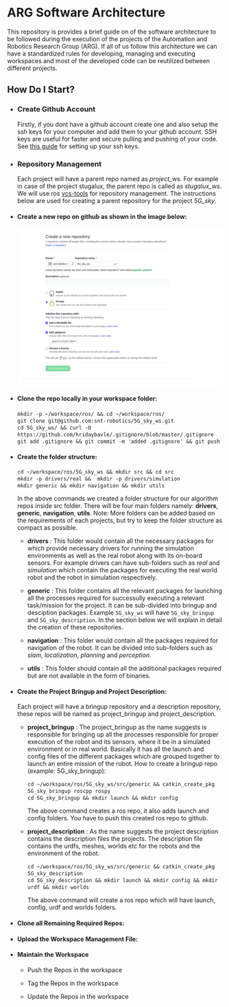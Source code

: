 # ARG Software Architecture 

This repository is provides a brief guide on of the software architecture to be followed during the execution of the projects of the Automation and Robotics Research Group (ARG). If all of us follow this architecture we can have a standardized rules for developing, managing and executing workspaces and most of the developed code can be reutilized between different projects.

## How Do I Start?

* ### Create Github Account

    Firstly, if you dont have a github account create one and also setup the ssh keys for your computer and add them to your github account. SSH keys are useful for faster and secure pulling and pushing of your code. See [this guide](https://www.inmotionhosting.com/support/server/ssh/how-to-add-ssh-keys-to-your-github-account/) for setting up your ssh keys.

* ### Repository Management

    Each project will have a parent repo named as *project_ws*. For example in case of the project stugalux, the parent repo is called as *stugalux_ws*. We will use ros [vcs-tools](http://wiki.ros.org/vcstool) for repository management. The instructions below are used for creating a parent repository for the project *5G_sky*. 

* #### Create a new repo on github as shown in the image below:
    
    <img src="images/github_repo.png" width="" height=""> 

* ####   Clone the repo locally in your workspace folder:   
    ``` 
    mkdir -p ~/workspace/ros/ && cd ~/workspace/ros/
    git clone git@github.com:snt-robotics/5G_sky_ws.git
    cd 5G_sky_ws/ && curl -O  https://github.com/hridaybavle/.gitignore/blob/master/.gitignore
    git add .gitignore && git commit -m 'added .gitignore' && git push
    ```

* #### Create the folder structure:

    ```
    cd ~/workspace/ros/5G_sky_ws && mkdir src && cd src
    mkdir -p drivers/real &&  mkdir -p drivers/simulation
    mkdir generic && mkdir navigation && mkdir utils
    ```

    In the above commands we created a folder structure for our algorithm repos inside src folder. There will be four main folders namely: **drivers**, **generic**, **navigation**, **utils**. Note: More folders can be added based on the requirements of each projects, but try to keep the folder structure as compact as possible.

    * **drivers** : This folder would contain all the necessary packages for which provide necessary drivers for running the simulation environments as well as the real robot along with its on-board sensors. For example drivers can have sub-folders such as *real* and *simulation* which contain the packages for executing the real world robot and the robot in simulation respectively. 

    * **generic** : This folder contains all the relevant packages for launching all the processes required for successully executing a relevant task/mission for the project. It can be sub-divided into bringup and desciption packages. Example `5G_sky_ws` will have `5G_sky_bringup` and `5G_sky_description`. In the section below we will explain in detail the creation of these repositories. 

    * **navigation** : This folder would contain all the packages required for navigation of the robot. It can be divided into sub-folders such as *slam*, *localization*, *planning* and *perception*. 

    * **utils** : This folder should contain all the additional packages required but are not available in the form of binaries.

* #### Create the Project Bringup and Project Description:

    Each project will have a bringup repository and a description repository, these repos will be named as project_bringup and project_description.

    * **project_bringup** : The project_bringup as the name suggests is responsible for bringing up all the processes responsible for proper execution of the robot and its sensors, where it be in a simulated environment or in real world. Basically it has all the launch and config files of the different packages which are grouped together to launch an entire mission of the robot. How to create a bringup repo (example: 5G_sky_bringup):
        
        ```
        cd ~/workspace/ros/5G_sky_ws/src/generic && catkin_create_pkg 5G_sky_bringup roscpp rospy 
        cd 5G_sky_bringup && mkdir launch && mkdir config
        ```    

        The above command creates a ros repo, it also adds launch and config folders. You have to push this created ros repo to github. 

    * **project_description** : As the name suggests the project description contains the description files the projects. The description file contains the urdfs, meshes, worlds etc for the robots and the environment of the robot. 
        
        ```
        cd ~/workspace/ros/5G_sky_ws/src/generic && catkin_create_pkg 5G_sky_description
        cd 5G_sky_description && mkdir launch && mkdir config && mkdir urdf && mkdir worlds
        ```    

        The above command will create a ros repo which will have launch, config, urdf and worlds folders. 


* #### Clone all Remaining Required Repos: 

* #### Upload the Workspace Management File:

* #### Maintain the Workspace
    
    *  Push the Repos in the workspace

    * Tag the Repos in the workspace

    * Update the Repos in the workspace

